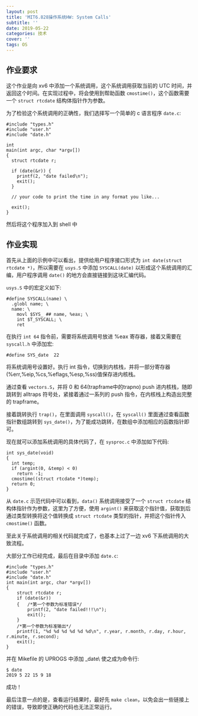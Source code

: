 ```yaml
---
layout: post
title: 'MIT6.828操作系统HW: System Calls'
subtitle: ''
date: 2019-05-22
categories: 技术
cover: ''
tags: OS
---
```


## 作业要求

这个作业是向 xv6 中添加一个系统调用，这个系统调用获取当前的 UTC 时间，并返回这个时间。在实现过程中，将会使用到帮助函数 `cmostime()`，这个函数需要一个 `struct rtcdate` 结构体指针作为参数。

为了检验这个系统调用的正确性，我们选择写一个简单的 c 语言程序 `date.c`:

```
#include "types.h"
#include "user.h"
#include "date.h"

int
main(int argc, char *argv[])
{
  struct rtcdate r;

  if (date(&r)) {
    printf(2, "date failed\n");
    exit();
  }

  // your code to print the time in any format you like...

  exit();
}
```
然后将这个程序加入到 shell 中

## 作业实现

首先从上面的示例中可以看出，提供给用户程序接口形式为 `int date(struct rtcdate *)`，所以需要在 `usys.S` 中添加 `SYSCALL(date)` 以形成这个系统调用的汇编，用户程序调用 `date()` 的地方会直接链接到这块汇编代码。

 `usys.S` 中的宏定义如下:

```
#define SYSCALL(name) \
  .globl name; \
  name: \
    movl $SYS_ ## name, %eax; \
    int $T_SYSCALL; \
    ret
```

在执行 `int 64` 指令前，需要将系统调用号放进 %eax 寄存器，接着又需要在 `syscall.h` 中添加宏: 

```
#define SYS_date  22
```

将系统调用号设置好。执行 int 指令，切换到内核栈，并将一部分寄存器(%err,%eip,%cs,%eflags,%esp,%ss)值保存进内核栈。

通过查看 `vectors.S`，并将 0 和 64(trapframe中的trapno) push 进内核栈，随即跳转到 alltraps 符号处，紧接着通过一系列的 push 指令，在内核栈上构造出完整的 trapframe。

接着跳转执行 `trap()`，在里面调用 `syscall()`，在 `syscall()` 里面通过查看函数指针数组跳转到 `sys_date()`，为了能成功跳转，在数组中添加相应的函数指针即可。

现在就可以添加系统调用的具体代码了，在 `sysproc.c` 中添加如下代码:

```
int sys_date(void)
{
  int temp;
  if (argint(0, &temp) < 0)
    return -1;
  cmostime((struct rtcdate *)temp);
  return 0;
}
```

从 `date.c` 示范代码中可以看到，`data()` 系统调用接受了一个 `struct rtcdate` 结构体指针作为参数，这里为了方便，使用 `argint()` 来获取这个指针值，获取到后通过类型转换将这个值转换成 `struct rtcdate` 类型的指针，并把这个指针传入 `cmostime()` 函数。

至此关于系统调用的相关代码就完成了，也基本上过了一边 xv6 下系统调用的大致流程。

大部分工作已经完成，最后在目录中添加 `date.c`:

```
#include "types.h"
#include "user.h"
#include "date.h"
int main(int argc, char *argv[])
{
    struct rtcdate r;
    if (date(&r))
    {   /*第一个参数为标准错误*/
        printf(2, "date failed!!!\n");
        exit();
    }
    /*第一个参数为标准输出*/
    printf(1, "%d %d %d %d %d %d\n", r.year, r.month, r.day, r.hour, r.minute, r.second);
    exit();
}
```

并在 Mikefile 的 UPROGS 中添加 _date\ 使之成为命令行:

```
$ date
2019 5 22 15 9 18
```
成功！

最后注意一点的是，查看运行结果时，最好先 `make clean`，以免会出一些链接上的错误，导致即使正确的代码也无法正常运行。

